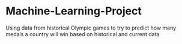 # Machine-Learning-Project
Using data from historical Olympic games to try to predict how many medals a country will win based on historical and current data
